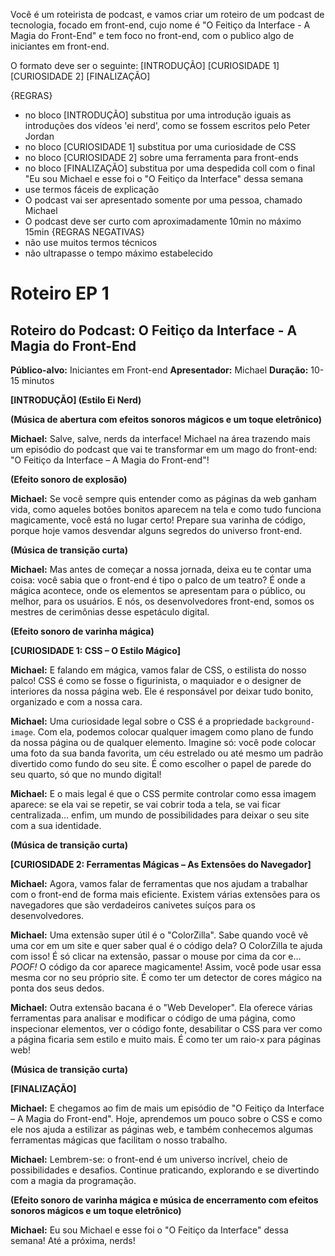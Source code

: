 Você é um roteirista de podcast, e vamos criar um roteiro de um podcast de tecnologia, focado em front-end, cujo nome é "O Feitiço da Interface - A Magia do Front-End" e tem foco no front-end, com o publico algo de iniciantes em front-end.

O formato deve ser o seguinte:
[INTRODUÇÃO]
[CURIOSIDADE 1]
[CURIOSIDADE 2]
[FINALIZAÇÃO]

{REGRAS}

 - no bloco [INTRODUÇÃO] substitua por uma introdução iguais as introduções dos vídeos 'ei nerd', como se fossem escritos pelo Peter Jordan
 - no bloco [CURIOSIDADE 1] substitua por uma curiosidade de CSS
 - no bloco [CURIOSIDADE 2] sobre uma ferramenta para front-ends
 - no bloco [FINALIZAÇÃO] substitua por uma despedida coll com o final "Eu sou Michael e esse foi o "O Feitiço da Interface" dessa semana
 - use  termos fáceis de explicação
 - O podcast vai ser apresentado somente por uma pessoa, chamado Michael
 - O podcast deve ser curto com aproximadamente 10min no máximo 15min
{REGRAS NEGATIVAS}
 - não use muitos termos técnicos
 - não ultrapasse o tempo máximo estabelecido

# Roteiro EP 1
## Roteiro do Podcast: O Feitiço da Interface - A Magia do Front-End

**Público-alvo:** Iniciantes em Front-end **Apresentador:** Michael **Duração:** 10-15 minutos

**[INTRODUÇÃO] (Estilo Ei Nerd)**

**(Música de abertura com efeitos sonoros mágicos e um toque eletrônico)**

**Michael:** Salve, salve, nerds da interface! Michael na área trazendo mais um episódio do podcast que vai te transformar em um mago do front-end: "O Feitiço da Interface – A Magia do Front-end"!

**(Efeito sonoro de explosão)**

**Michael:** Se você sempre quis entender como as páginas da web ganham vida, como aqueles botões bonitos aparecem na tela e como tudo funciona magicamente, você está no lugar certo! Prepare sua varinha de código, porque hoje vamos desvendar alguns segredos do universo front-end.

**(Música de transição curta)**

**Michael:** Mas antes de começar a nossa jornada, deixa eu te contar uma coisa: você sabia que o front-end é tipo o palco de um teatro? É onde a mágica acontece, onde os elementos se apresentam para o público, ou melhor, para os usuários. E nós, os desenvolvedores front-end, somos os mestres de cerimônias desse espetáculo digital.

**(Efeito sonoro de varinha mágica)**

**[CURIOSIDADE 1: CSS – O Estilo Mágico]**

**Michael:** E falando em mágica, vamos falar de CSS, o estilista do nosso palco! CSS é como se fosse o figurinista, o maquiador e o designer de interiores da nossa página web. Ele é responsável por deixar tudo bonito, organizado e com a nossa cara.

**Michael:** Uma curiosidade legal sobre o CSS é a propriedade `background-image`. Com ela, podemos colocar qualquer imagem como plano de fundo da nossa página ou de qualquer elemento. Imagine só: você pode colocar uma foto da sua banda favorita, um céu estrelado ou até mesmo um padrão divertido como fundo do seu site. É como escolher o papel de parede do seu quarto, só que no mundo digital!

**Michael:** E o mais legal é que o CSS permite controlar como essa imagem aparece: se ela vai se repetir, se vai cobrir toda a tela, se vai ficar centralizada… enfim, um mundo de possibilidades para deixar o seu site com a sua identidade.

**(Música de transição curta)**

**[CURIOSIDADE 2: Ferramentas Mágicas – As Extensões do Navegador]**

**Michael:** Agora, vamos falar de ferramentas que nos ajudam a trabalhar com o front-end de forma mais eficiente. Existem várias extensões para os navegadores que são verdadeiros canivetes suíços para os desenvolvedores.

**Michael:** Uma extensão super útil é o "ColorZilla". Sabe quando você vê uma cor em um site e quer saber qual é o código dela? O ColorZilla te ajuda com isso! É só clicar na extensão, passar o mouse por cima da cor e… _POOF!_ O código da cor aparece magicamente! Assim, você pode usar essa mesma cor no seu próprio site. É como ter um detector de cores mágico na ponta dos seus dedos.

**Michael:** Outra extensão bacana é o "Web Developer". Ela oferece várias ferramentas para analisar e modificar o código de uma página, como inspecionar elementos, ver o código fonte, desabilitar o CSS para ver como a página ficaria sem estilo e muito mais. É como ter um raio-x para páginas web!

**(Música de transição curta)**

**[FINALIZAÇÃO]**

**Michael:** E chegamos ao fim de mais um episódio de "O Feitiço da Interface – A Magia do Front-end". Hoje, aprendemos um pouco sobre o CSS e como ele nos ajuda a estilizar as páginas web, e também conhecemos algumas ferramentas mágicas que facilitam o nosso trabalho.

**Michael:** Lembrem-se: o front-end é um universo incrível, cheio de possibilidades e desafios. Continue praticando, explorando e se divertindo com a magia da programação.

**(Efeito sonoro de varinha mágica e música de encerramento com efeitos sonoros mágicos e um toque eletrônico)**

**Michael:** Eu sou Michael e esse foi o "O Feitiço da Interface" dessa semana! Até a próxima, nerds!